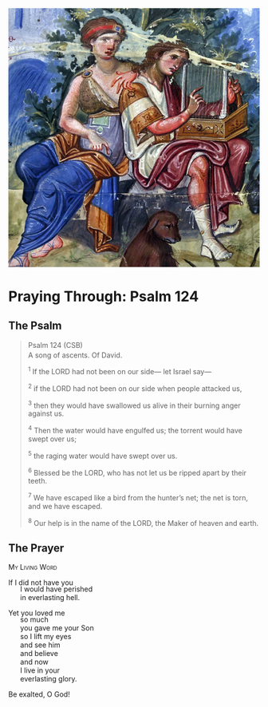 <img class="intro-right" src="art-paris-psalter.jpg">

<style>
  li {list-style-type: none;}
  p + ul {
    margin-top: -18px;
}
</style>

# Praying Through: Psalm 124

## The Psalm

>Psalm 124 (CSB)  
><sup></sup> A song of ascents. Of David. 
>
><sup>1</sup> If the LORD had not been on our side— let Israel say— 
>
><sup>2</sup> if the LORD had not been on our side when people attacked us, 
>
><sup>3</sup> then they would have swallowed us alive in their burning anger against us. 
>
><sup>4</sup> Then the water would have engulfed us; the torrent would have swept over us; 
>
><sup>5</sup> the raging water would have swept over us. 
>
><sup>6</sup> Blessed be the LORD, who has not let us be ripped apart by their teeth. 
>
><sup>7</sup> We have escaped like a bird from the hunter’s net; the net is torn, and we have escaped. 
>
><sup>8</sup> Our help is in the name of the LORD, the Maker of heaven and earth.

## The Prayer

<div style="font-variant: small-caps;">
My Living Word
</div>

If I did not have you
* I would have perished
* in everlasting hell.

Yet you loved me
* so much
* you gave me your Son
* so I lift my eyes
* and see him
* and believe
* and now
* I live in your
* everlasting glory.

Be exalted, O God!
